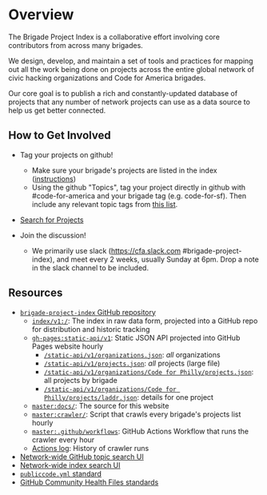 # Overview

The Brigade Project Index is a collaborative effort involving core contributors from across many brigades.

We design, develop, and maintain a set of tools and practices for mapping out all the work being done on projects across the entire global network of civic hacking organizations and Code for America brigades.

Our core goal is to publish a rich and constantly-updated database of projects that any number of network projects can use as a data source to help us get better connected.

## How to Get Involved

- Tag your projects on github!
  - Make sure your brigade's projects are listed in the index ([instructions](contributing/get-indexed.md))
  - Using the github "Topics", tag your project directly in github with #code-for-america and your brigade tag (e.g. code-for-sf). Then include any relevant topic tags from [this list](https://github.com/codeforamerica/civic-tech-taxonomy/tree/master/issues-addressed).

- [Search for Projects](https://projects.brigade.network/)

- Join the discussion!
  - We primarily use slack (https://cfa.slack.com #brigade-project-index), and meet every 2 weeks, usually Sunday at 6pm. Drop a note in the slack channel to be included.

## Resources

- [`brigade-project-index` GitHub repository](https://github.com/codeforamerica/brigade-project-index)
  - [`index/v1:/`](https://github.com/codeforamerica/brigade-project-index/tree/index/v1): The index in raw data form, projected into a GitHub repo for distribution and historic tracking
  - [`gh-pages:static-api/v1`](https://github.com/codeforamerica/brigade-project-index/tree/gh-pages/static-api/v1): Static JSON API projected into GitHub Pages website hourly
    - [`/static-api/v1/organizations.json`](https://brigade.cloud/static-api/v1/organizations.json): _all_ organizations
    - [`/static-api/v1/projects.json`](https://brigade.cloud/static-api/v1/projects.json): _all_ projects (large file)
    - [`/static-api/v1/organizations/Code for Philly/projects.json`](https://brigade.cloud/static-api/v1/organizations/Code%20for%20Philly/projects.json): all projects by brigade
    - [`/static-api/v1/organizations/Code for Philly/projects/laddr.json`](https://brigade.cloud/static-api/v1/organizations/Code%20for%20Philly/projects/laddr.json): details for one project
  - [`master:docs/`](https://github.com/codeforamerica/brigade-project-index/tree/master/docs): The source for this website
  - [`master:crawler/`](https://github.com/codeforamerica/brigade-project-index/tree/master/crawler): Script that crawls every brigade's projects list hourly
  - [`master:.github/workflows`](https://github.com/codeforamerica/brigade-project-index/blob/master/.github/workflows/crawler.yml): GitHub Actions Workflow that runs the crawler every hour
  - [Actions log](https://github.com/codeforamerica/brigade-project-index/actions): History of crawler runs
- [Network-wide GitHub topic search UI](https://hackforla.github.io/github-api-test/)
- [Network-wide index search UI](https://projects.brigade.network/)
- [`publiccode.yml` standard](https://docs.italia.it/italia/developers-italia/publiccodeyml-en/en/master/)
- [GitHub Community Health Files standards](https://help.github.com/en/articles/creating-a-default-community-health-file-for-your-organization)
